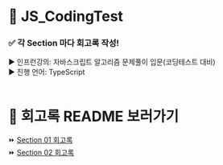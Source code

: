 # 🚀 JS_CodingTest

### ✅ 각 Section 마다 회고록 작성!

▶ 인프런강의: 자바스크립트 알고리즘 문제풀이 입문(코딩테스트 대비)<br>
▶ 진행 언어: TypeScript<br>
<br>
# 💯 회고록 README 보러가기
⏩ [Section 01 회고록](https://github.com/Croossh/TS_CodingTest/tree/main/Section01)<br>
⏩ [Section 02 회고록](https://github.com/Croossh/TS_CodingTest/tree/main/Section02)<br>
